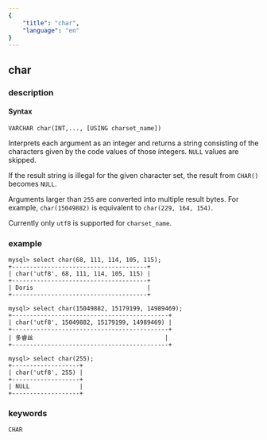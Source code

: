```yaml
---
{
    "title": "char",
    "language": "en"
}
---
```


<!-- 
Licensed to the Apache Software Foundation (ASF) under one
or more contributor license agreements.  See the NOTICE file
distributed with this work for additional information
regarding copyright ownership.  The ASF licenses this file
to you under the Apache License, Version 2.0 (the
"License"); you may not use this file except in compliance
with the License.  You may obtain a copy of the License at

  http://www.apache.org/licenses/LICENSE-2.0

Unless required by applicable law or agreed to in writing,
software distributed under the License is distributed on an
"AS IS" BASIS, WITHOUT WARRANTIES OR CONDITIONS OF ANY
KIND, either express or implied.  See the License for the
specific language governing permissions and limitations
under the License.
-->

<version since="1.2">

## char
### description
#### Syntax

`VARCHAR char(INT,..., [USING charset_name])`

Interprets each argument as an integer and returns a string consisting of the characters given by the code values of those integers. `NULL` values are skipped.

If the result string is illegal for the given character set, the result from `CHAR()` becomes `NULL`.

Arguments larger than `255` are converted into multiple result bytes. For example, `char(15049882)` is equivalent to `char(229, 164, 154)`.

Currently only `utf8` is supported for `charset_name`.
</version>

### example

```
mysql> select char(68, 111, 114, 105, 115);
+--------------------------------------+
| char('utf8', 68, 111, 114, 105, 115) |
+--------------------------------------+
| Doris                                |
+--------------------------------------+

mysql> select char(15049882, 15179199, 14989469);
+--------------------------------------------+
| char('utf8', 15049882, 15179199, 14989469) |
+--------------------------------------------+
| 多睿丝                                     |
+--------------------------------------------+

mysql> select char(255);
+-------------------+
| char('utf8', 255) |
+-------------------+
| NULL              |
+-------------------+
```
### keywords
    CHAR
